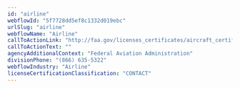 ```yaml
---
id: "airline"
webflowId: "5f7728dd5ef8c1332d019ebc"
urlSlug: "airline"
webflowName: "Airline"
callToActionLink: "http://faa.gov/licenses_certificates/aircraft_certification/aircraft_registry/"
callToActionText: ""
agencyAdditionalContext: "Federal Aviation Administration"
divisionPhone: "(866) 635-5322"
webflowIndustry: "Airline"
licenseCertificationClassification: "CONTACT"
---
```

